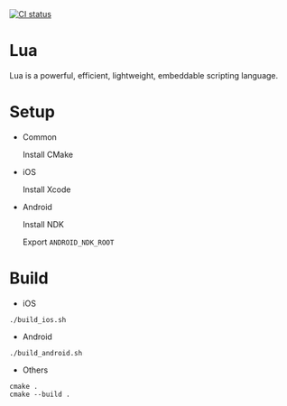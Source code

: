 <a href="https://github.com/pass86/lua/actions?query=workflow%3ACI">
  <img alt="CI status" src="https://github.com/pass86/lua/workflows/CI/badge.svg">
</a>

# Lua
Lua is a powerful, efficient, lightweight, embeddable scripting language.

# Setup
* Common

    Install CMake

* iOS

    Install Xcode

* Android

    Install NDK

    Export `ANDROID_NDK_ROOT`

# Build
* iOS
```shell script
./build_ios.sh
```

* Android
```shell script
./build_android.sh
```

* Others
```shell script
cmake .
cmake --build .
```
